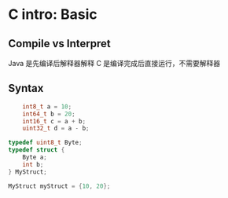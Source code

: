 # C intro: Basic
## Compile vs Interpret
Java 是先编译后解释器解释 C 是编译完成后直接运行，不需要解释器

## Syntax
```C
    int8_t a = 10;
    int64_t b = 20;
    int16_t c = a + b;
    uint32_t d = a - b;
```

```C
typedef uint8_t Byte;
typedef struct {
    Byte a;
    int b;
} MyStruct;

MyStruct myStruct = {10, 20};
```
